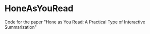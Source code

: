 # HoneAsYouRead
Code for the paper "Hone as You Read: A Practical Type of Interactive Summarization"
